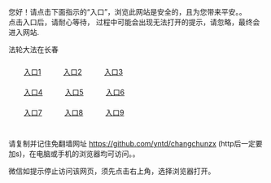 您好！请点击下面指示的“入口”，浏览此网站是安全的，且为您带来平安。。 <br/>
点击入口后，请耐心等待， 过程中可能会出现无法打开的提示，请忽略，最终会进入网站. </br>

法轮大法在长春<br/>
<div style="padding:10px"><a style="margin:20px" target="_blank" href="https://d2gwocwjc1vbiv.cloudfront.net/2Qpsp?sgtrjq" id="ccLink1" rel="nofollow">入口1</a> <a target="_blank" style="margin:20px" href="https://d1k7u35db228fd.cloudfront.net/2Qpsp?zucqmi" id="ccLink2" rel="nofollow">入口2</a> <a style="margin:20px" target="_blank" href="https://deo8vfwc6ioqf.cloudfront.net/2Qpsp?bsylafl" id="ccLink3" rel="nofollow">入口3</a></div>

<div style="padding:10px" ><a style="margin:20px" target="_blank" href="https://d2gwocwjc1vbiv.cloudfront.net/2Qpsp?sgtrjq" id="ccLink4" rel="nofollow">入口4</a> <a style="margin:20px" href="https://d1k7u35db228fd.cloudfront.net/2Qpsp?zucqmi" target="_blank" id="ccLink5" rel="nofollow">入口5</a> <a style="margin:20px" href="https://deo8vfwc6ioqf.cloudfront.net/2Qpsp?bsylafl" target="_blank" id="ccLink6" rel="nofollow">入口6</a></div>

<div style="padding:10px"><a style="margin:20px" target="_blank" href="https://d2gwocwjc1vbiv.cloudfront.net/2Qpsp?sgtrjq" id="ccLink7" rel="nofollow">入口7</a> <a style="margin:20px" href="https://d1k7u35db228fd.cloudfront.net/2Qpsp?zucqmi" target="_blank" id="ccLink8" rel="nofollow">入口8</a> <a style="margin:20px" target="_blank" href="https://deo8vfwc6ioqf.cloudfront.net/2Qpsp?bsylafl" id="ccLink9" rel="nofollow">入口9</a></div>

<br/>



请复制并记住免翻墙网址 https://github.com/yntd/changchunzx (http后一定要加s)，在电脑或手机的浏览器均可访问。。<br/>

微信如提示停止访问该网页，须先点击右上角，选择浏览器打开。
